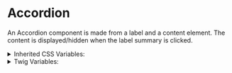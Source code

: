 <!-- This is the general documentation layout. Add or remove any sections as needed, but try to stay consistent across components. -->

# Accordion

An Accordion component is made from a label and a content element. The content is displayed/hidden when the label summary is clicked.

<details>
  <summary>Inherited CSS Variables:</summary>
  - `--heading-color`: Summary color.
  - `--accent-color`: For the arrow icon color.
</details>

<details>
  <summary>Twig Variables:</summary>
  ```
    variant: "default",
    open_first: false, // Set the first accordion item to be open on load.
    heading: 'A title for the Accordion',
    lead: 'any rendered text',
    items: [
      {
        label: "Text String",
        content: "rendered content",
      },
      {
        label: "Text String",
        content: "rendered content",
      },
      {
        label: "Text String",
        content: "rendered content",
      },
      ...
    ],
  ```
</details>

